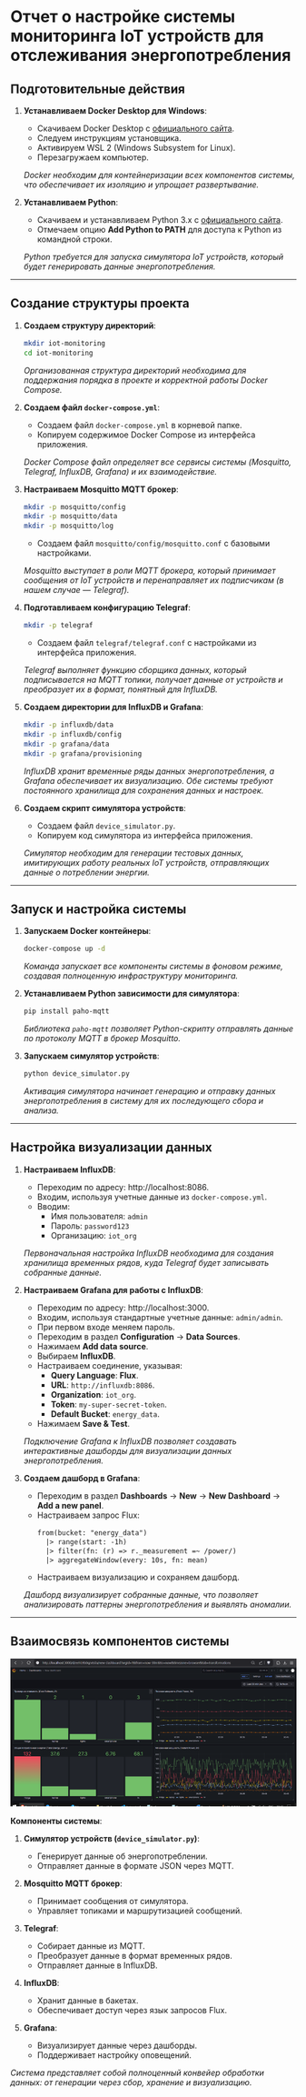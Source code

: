 # Отчет о настройке системы мониторинга IoT устройств для отслеживания энергопотребления

## Подготовительные действия

1. **Устанавливаем Docker Desktop для Windows**:
    - Скачиваем Docker Desktop с [официального сайта](https://www.docker.com/products/docker-desktop/).
    - Следуем инструкциям установщика.
    - Активируем WSL 2 (Windows Subsystem for Linux).
    - Перезагружаем компьютер.

   *Docker необходим для контейнеризации всех компонентов системы, что обеспечивает их изоляцию и упрощает развертывание.*

2. **Устанавливаем Python**:
    - Скачиваем и устанавливаем Python 3.x с [официального сайта](https://www.python.org/).
    - Отмечаем опцию **Add Python to PATH** для доступа к Python из командной строки.

   *Python требуется для запуска симулятора IoT устройств, который будет генерировать данные энергопотребления.*

---

## Создание структуры проекта

1. **Создаем структуру директорий**:
    ```bash
    mkdir iot-monitoring
    cd iot-monitoring
    ```
   *Организованная структура директорий необходима для поддержания порядка в проекте и корректной работы Docker Compose.*

2. **Создаем файл `docker-compose.yml`**:
    - Создаем файл `docker-compose.yml` в корневой папке.
    - Копируем содержимое Docker Compose из интерфейса приложения.

   *Docker Compose файл определяет все сервисы системы (Mosquitto, Telegraf, InfluxDB, Grafana) и их взаимодействие.*

3. **Настраиваем Mosquitto MQTT брокер**:
    ```bash
    mkdir -p mosquitto/config
    mkdir -p mosquitto/data
    mkdir -p mosquitto/log
    ```
    - Создаем файл `mosquitto/config/mosquitto.conf` с базовыми настройками.

   *Mosquitto выступает в роли MQTT брокера, который принимает сообщения от IoT устройств и перенаправляет их подписчикам (в нашем случае — Telegraf).*

4. **Подготавливаем конфигурацию Telegraf**:
    ```bash
    mkdir -p telegraf
    ```
    - Создаем файл `telegraf/telegraf.conf` с настройками из интерфейса приложения.

   *Telegraf выполняет функцию сборщика данных, который подписывается на MQTT топики, получает данные от устройств и преобразует их в формат, понятный для InfluxDB.*

5. **Создаем директории для InfluxDB и Grafana**:
    ```bash
    mkdir -p influxdb/data
    mkdir -p influxdb/config
    mkdir -p grafana/data
    mkdir -p grafana/provisioning
    ```
   *InfluxDB хранит временные ряды данных энергопотребления, а Grafana обеспечивает их визуализацию. Обе системы требуют постоянного хранилища для сохранения данных и настроек.*

6. **Создаем скрипт симулятора устройств**:
    - Создаем файл `device_simulator.py`.
    - Копируем код симулятора из интерфейса приложения.

   *Симулятор необходим для генерации тестовых данных, имитирующих работу реальных IoT устройств, отправляющих данные о потреблении энергии.*

---

## Запуск и настройка системы

1. **Запускаем Docker контейнеры**:
    ```bash
    docker-compose up -d
    ```
   *Команда запускает все компоненты системы в фоновом режиме, создавая полноценную инфраструктуру мониторинга.*

2. **Устанавливаем Python зависимости для симулятора**:
    ```bash
    pip install paho-mqtt
    ```
   *Библиотека `paho-mqtt` позволяет Python-скрипту отправлять данные по протоколу MQTT в брокер Mosquitto.*

3. **Запускаем симулятор устройств**:
    ```bash
    python device_simulator.py
    ```
   *Активация симулятора начинает генерацию и отправку данных энергопотребления в систему для их последующего сбора и анализа.*

---

## Настройка визуализации данных

1. **Настраиваем InfluxDB**:
    - Переходим по адресу: http://localhost:8086.
    - Входим, используя учетные данные из `docker-compose.yml`.
    - Вводим:
        - Имя пользователя: `admin`
        - Пароль: `password123`
        - Организацию: `iot_org`

   *Первоначальная настройка InfluxDB необходима для создания хранилища временных рядов, куда Telegraf будет записывать собранные данные.*

2. **Настраиваем Grafana для работы с InfluxDB**:
    - Переходим по адресу: http://localhost:3000.
    - Входим, используя стандартные учетные данные: `admin/admin`.
    - При первом входе меняем пароль.
    - Переходим в раздел **Configuration** → **Data Sources**.
    - Нажимаем **Add data source**.
    - Выбираем **InfluxDB**.
    - Настраиваем соединение, указывая:
        - **Query Language**: **Flux**.
        - **URL**: `http://influxdb:8086`.
        - **Organization**: `iot_org`.
        - **Token**: `my-super-secret-token`.
        - **Default Bucket**: `energy_data`.
    - Нажимаем **Save & Test**.

   *Подключение Grafana к InfluxDB позволяет создавать интерактивные дашборды для визуализации данных энергопотребления.*

3. **Создаем дашборд в Grafana**:
    - Переходим в раздел **Dashboards** → **New** → **New Dashboard** → **Add a new panel**.
    - Настраиваем запрос Flux:
        ```flux
        from(bucket: "energy_data")
          |> range(start: -1h)
          |> filter(fn: (r) => r._measurement =~ /power/)
          |> aggregateWindow(every: 10s, fn: mean)
        ```
    - Настраиваем визуализацию и сохраняем дашборд.

   *Дашборд визуализирует собранные данные, что позволяет анализировать паттерны энергопотребления и выявлять аномалии.*

---

## Взаимосвязь компонентов системы

![Схема системы](media/image1.png)

**Компоненты системы**:
1. **Симулятор устройств (`device_simulator.py`)**:
    - Генерирует данные об энергопотреблении.
    - Отправляет данные в формате JSON через MQTT.

2. **Mosquitto MQTT брокер**:
    - Принимает сообщения от симулятора.
    - Управляет топиками и маршрутизацией сообщений.

3. **Telegraf**:
    - Собирает данные из MQTT.
    - Преобразует данные в формат временных рядов.
    - Отправляет данные в InfluxDB.

4. **InfluxDB**:
    - Хранит данные в бакетах.
    - Обеспечивает доступ через язык запросов Flux.

5. **Grafana**:
    - Визуализирует данные через дашборды.
    - Поддерживает настройку оповещений.

*Система представляет собой полноценный конвейер обработки данных: от генерации через сбор, хранение и визуализацию.*
